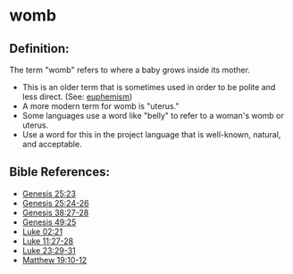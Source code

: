 # womb #

## Definition: ##

The term "womb" refers to where a baby grows inside its mother.

* This is an older term that is sometimes used in order to be polite and less direct. (See: [euphemism](https://git.door43.org/Door43/en-ta-translate-vol2/src/master/content/figs_euphemism.md))
* A more modern term for womb is "uterus."
* Some languages use a word like "belly" to refer to a woman's womb or uterus.
* Use a word for this in the project language that is well-known, natural, and acceptable.

## Bible References: ##

* [Genesis 25:23](https://door43.org/en/bible/notes/gen/25/23)
* [Genesis 25:24-26](https://door43.org/en/bible/notes/gen/25/24)
* [Genesis 38:27-28](https://door43.org/en/bible/notes/gen/38/27)
* [Genesis 49:25](https://door43.org/en/bible/notes/gen/49/25)
* [Luke 02:21](https://door43.org/en/bible/notes/luk/02/21)
* [Luke 11:27-28](https://door43.org/en/bible/notes/luk/11/27)
* [Luke 23:29-31](https://door43.org/en/bible/notes/luk/23/29)
* [Matthew 19:10-12](https://door43.org/en/bible/notes/mat/19/10)

